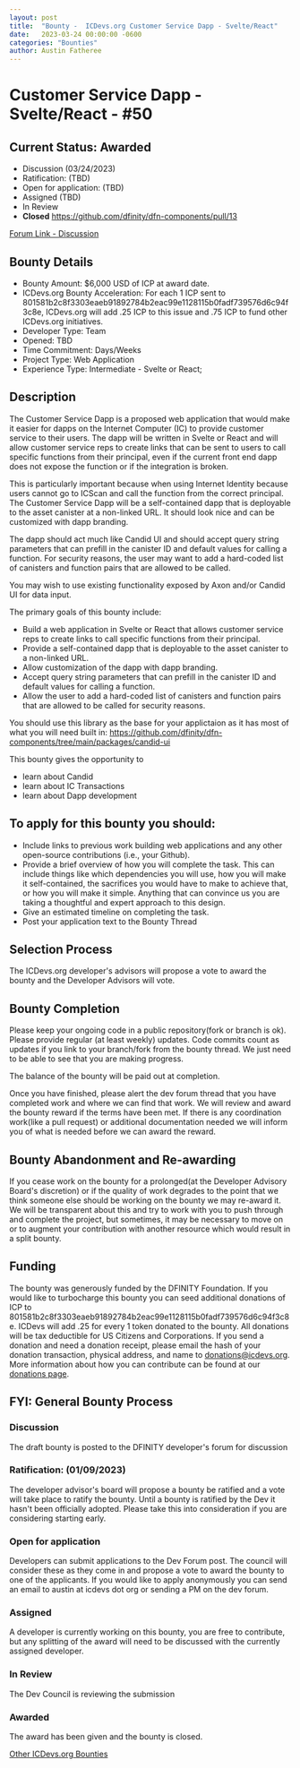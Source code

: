 ```yaml
---
layout: post
title:  "Bounty -  ICDevs.org Customer Service Dapp - Svelte/React"
date:   2023-03-24 00:00:00 -0600
categories: "Bounties"
author: Austin Fatheree
---
```


# Customer Service Dapp - Svelte/React - #50

## Current Status: Awarded

* Discussion (03/24/2023)
* Ratification: (TBD)
* Open for application: (TBD)
* Assigned (TBD)
* In Review 
* **Closed** https://github.com/dfinity/dfn-components/pull/13 

[Forum Link - Discussion](https://forum.dfinity.org/t/open-icdevs-org-bounty-50/19446)

## Bounty Details

* Bounty Amount: $6,000 USD of ICP at award date.
* ICDevs.org Bounty Acceleration: For each 1 ICP sent to 801581b2c8f3303eaeb91892784b2eac99e1128115b0fadf739576d6c94f3c8e, ICDevs.org will add  .25 ICP to this issue and .75 ICP to fund other ICDevs.org initiatives.
* Developer Type: Team
* Opened: TBD
* Time Commitment: Days/Weeks
* Project Type: Web Application
* Experience Type: Intermediate - Svelte or React;

## Description

The Customer Service Dapp is a proposed web application that would make it easier for dapps on the Internet Computer (IC) to provide customer service to their users. The dapp will be written in Svelte or React and will allow customer service reps to create links that can be sent to users to call specific functions from their principal, even if the current front end dapp does not expose the function or if the integration is broken.

This is particularly important because when using Internet Identity because users cannot go to ICScan and call the function from the correct principal. The Customer Service Dapp will be a self-contained dapp that is deployable to the asset canister at a non-linked URL. It should look nice and can be customized with dapp branding.

The dapp should act much like Candid UI and should accept query string parameters that can prefill in the canister ID and default values for calling a function. For security reasons, the user may want to add a hard-coded list of canisters and function pairs that are allowed to be called.

You may wish to use existing functionality exposed by Axon and/or Candid UI for data input.

The primary goals of this bounty include:

* Build a web application in Svelte or React that allows customer service reps to create links to call specific functions from their principal.
* Provide a self-contained dapp that is deployable to the asset canister to a non-linked URL.
* Allow customization of the dapp with dapp branding.
* Accept query string parameters that can prefill in the canister ID and default values for calling a function.
* Allow the user to add a hard-coded list of canisters and function pairs that are allowed to be called for security reasons.

You should use this library as the base for your applictaion as it has most of what you will need built in: https://github.com/dfinity/dfn-components/tree/main/packages/candid-ui

This bounty gives the opportunity to

* learn about Candid
* learn about IC Transactions
* learn about Dapp development


## To apply for this bounty you should:

* Include links to previous work building web applications and any other open-source contributions (i.e., your Github).
* Provide a brief overview of how you will complete the task. This can include things like which dependencies you will use, how you will make it self-contained, the sacrifices you would have to make to achieve that, or how you will make it simple. Anything that can convince us you are taking a thoughtful and expert approach to this design.
* Give an estimated timeline on completing the task.
* Post your application text to the Bounty Thread

## Selection Process

The ICDevs.org developer's advisors will propose a vote to award the bounty and the Developer Advisors will vote.

## Bounty Completion

Please keep your ongoing code in a public repository(fork or branch is ok). Please provide regular (at least weekly) updates.  Code commits count as updates if you link to your branch/fork from the bounty thread.  We just need to be able to see that you are making progress.

The balance of the bounty will be paid out at completion.

Once you have finished, please alert the dev forum thread that you have completed work and where we can find that work.  We will review and award the bounty reward if the terms have been met.  If there is any coordination work(like a pull request) or additional documentation needed we will inform you of what is needed before we can award the reward.

## Bounty Abandonment and Re-awarding

If you cease work on the bounty for a prolonged(at the Developer Advisory Board's discretion) or if the quality of work degrades to the point that we think someone else should be working on the bounty we may re-award it.  We will be transparent about this and try to work with you to push through and complete the project, but sometimes, it may be necessary to move on or to augment your contribution with another resource which would result in a split bounty.

## Funding

The bounty was generously funded by the DFINITY Foundation. If you would like to turbocharge this bounty you can seed additional donations of ICP to 801581b2c8f3303eaeb91892784b2eac99e1128115b0fadf739576d6c94f3c8e.  ICDevs will add .25 for every 1 token donated to the bounty.  All donations will be tax deductible for US Citizens and Corporations.  If you send a donation and need a donation receipt, please email the hash of your donation transaction, physical address, and name to donations@icdevs.org.  More information about how you can contribute can be found at our [donations page](https://icdevs.org/donations.html).


## FYI: General Bounty Process

### Discussion

The draft bounty is posted to the DFINITY developer's forum for discussion

### Ratification: (01/09/2023)

The developer advisor's board will propose a bounty be ratified and a vote will take place to ratify the bounty.  Until a bounty is ratified by the Dev it hasn't been officially adopted. Please take this into consideration if you are considering starting early.

### Open for application

Developers can submit applications to the Dev Forum post.  The council will consider these as they come in and propose a vote to award the bounty to one of the applicants.  If you would like to apply anonymously you can send an email to austin at icdevs dot org or sending a PM on the dev forum.

### Assigned

A developer is currently working on this bounty, you are free to contribute, but any splitting of the award will need to be discussed with the currently assigned developer.

### In Review

The Dev Council is reviewing the submission

### Awarded

The award has been given and the bounty is closed.


[Other ICDevs.org Bounties](https://icdevs.org/bounties.html)

